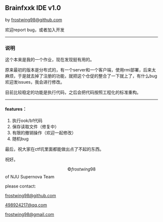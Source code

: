 ## Brainfxxk IDE v1.0

by frostwing98@github.com

欢迎report bug，或者加入开发

---

### 说明

这个本来是我的一个作业，现在发现挺有用的。

原来最初的版本是分布式的，有一个server和一个客户端，使用rmi部署，后来太麻烦，于是就去掉了注册的功能，就把这个仓促的整合了一下就上了，有什么bug欢迎发issues，我会进行修改。

目前比较稳定的功能是执行代码，之后会把代码按照工程化的标准重构。

---

#### features：

1. 执行ook/bf代码
2. 保存读取文件（修复中）
3. 有限的撤销操作（欢迎一起修改）
4. 随机bug



最后，祝大家在ctf坑里面都能做出点了不起的东西。

祝好。

$$©frostwing98 $$ of NJU Supernova Team

please contact:

 frostwing98@github.com

498924217@qq.com

frostwing98@gmail.com



